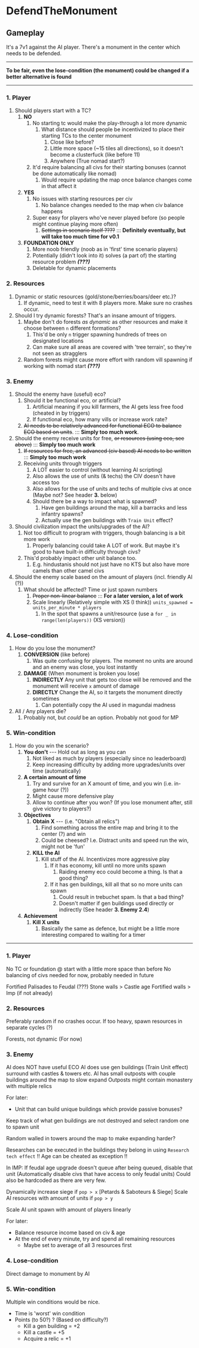 # DefendTheMonument

## Gameplay

It's a 7v1 against the AI player. There's a monument in the center which needs to be defended.

---

**To be fair, even the lose-condition (the monument) could be changed if a better alternative is found**

---

### 1. Player

1. Should players start with a TC?
   1. **NO** 
      1. No starting tc would make the play-through a lot more dynamic
         1. What distance should people be incentivized to place their starting TCs to the center monument
            1. Close like before? 
            2. Little more space (~15 tiles all directions), so it doesn't become a clusterfuck (like before 11)
            3. Anywhere (True nomad start?)
      2. It'd require balancing all civs for their starting bonuses (cannot be done automatically like nomad) 
         1. Would require updating the map once balance changes come in that affect it
   2. **YES**
      1. No issues with starting resources per civ
         1. No balance changes needed to the map when civ balance happens
      2. Super easy for players who've never played before (so people might continue playing more often)
         1. ~~Settings in scenario itself ????~~ ::: **Definitely eventually, but will take too much time for v0.1**
   3. **FOUNDATION ONLY** 
      1. More noob friendly (noob as in 'first' time scenario players)
      2. Potentially (didn't look into it) solves (a part of) the starting resource problem **_(???)_**
      3. Deletable for dynamic placements

### 2. Resources

1. Dynamic or static resources (gold/stone/berries/boars/deer etc.)? 
   1. If dynamic, need to test it with 8 players more. Make sure no crashes occur. 
2. Should I try dynamic forests? That's an insane amount of triggers. 
   1. Maybe don't do forests _as dynamic_ as other resources and make it choose between `n` different formations?
      1. This'd be only `n` trigger spawning hundreds of trees on designated locations
      2. Can make sure all areas are covered with 'tree terrain', so they're not seen as stragglers
   2. Random forests might cause more effort with random vill spawning if working with nomad start **_(???)_**

### 3. Enemy

1. Should the enemy have (useful) eco?
   1. Should it be functional eco, or artificial?
      1. Artificial meaning if you kill farmers, the AI gets less free food (cheated in by triggers)
      2. If functional eco, how many vills or increase work rate?
   2. ~~AI needs to be relatively advanced for functional ECO to balance ECO based on units~~. ::: **Simply too much work**.
2. Should the enemy receive units for free, ~~or resources (using eco, see above)~~ ::: **Simply too much work**
   1. ~~If resources for free, an advanced (civ based) AI needs to be written~~ ::: **Simply too much work**
   2. Receiving units through triggers
      1. A LOT easier to control (without learning AI scripting) 
      2. Also allows the use of units (& techs) the CIV doesn't have access too
      3. Also allows for the use of units and techs of multiple civs at once (Maybe not? See header **3.** below)
      4. Should there be a way to impact what is spawned?
         1. Have gen buildings around the map, kill a barracks and less infantry spawns?
         2. Actually use the gen buildings with `Train Unit` effect?
3. Should civilization impact the units/upgrades of the AI?
   1. Not too difficult to program with triggers, though balancing is a bit more work
      1. Properly balancing could take A LOT of work. But maybe it's good to have built-in difficulty through civs?
   2. This'd probably impact other unit balance too.
      1. E.g. hindustanis should not just have no KTS but also have more camels than other camel civs
4. Should the enemy scale based on the amount of players (incl. friendly AI (?))
   1. What should be affected? Time or just spawn numbers
      1. ~~Proper non-linear balance~~ ::: **For a later version, a lot of work**
      2. Scale linearly (Relatively simple with XS (I think)) `units_spawned = units_per_minute * players`
         1. In the spot that spawns a unit/resource (use a `for _ in range(len(players))` (XS version))

### 4. Lose-condition

1. How do you lose the monument?
   1. **CONVERSION** (like before)
      1. Was quite confusing for players. The moment no units are around and an enemy was close, you lost instantly
   2. **DAMAGE** (When monument is broken you lose)
      1. **INDIRECTLY** Any unit that gets too close will be removed and the monument will receive `x` amount of damage
      2. **DIRECTLY** Change the AI, so it targets the monument directly sometimes
         1. Can potentially copy the AI used in magundai madness
2. All / Any players die?
   1. Probably not, but *could* be an option. Probably not good for MP

### 5. Win-condition

1. How do you win the scenario?
   1. **You don't** --- Hold out as long as you can
      1. Not liked as much by players (especially since no leaderboard)
      2. Keep increasing difficulty by adding more upgrades/units over time (automatically)
   2. **A certain amount of time**
      1. Try and survive for an X amount of time, and you win (i.e. in-game hour (?))
      2. Might cause more defensive play
      3. Allow to continue after you won? (If you lose monument after, still give victory to players?) 
   3. **Objectives**
      1. **Obtain X** --- (i.e. "Obtain all relics")
         1. Find something across the entire map and bring it to the center (?) and win
         2. Could be cheesed? I.e. Distract units and speed run the win, might not be 'fun'
      2. **KILL the AI**
         1. Kill stuff of the AI. Incentivizes more aggressive play 
            1. If it has economy, kill until no more units spawn
               1. Raiding enemy eco could become a thing. Is that a good thing?
            2. If it has gen buildings, kill all that so no more units can spawn
               1. Could result in trebuchet spam. Is that a bad thing?
               2. Doesn't matter if gen buildings used directly or indirectly (See header **3. Enemy 2.4**)
   4. **Achievement**
      1. **Kill X units**
         1. Basically the same as defence, but might be a little more interesting compared to waiting for a timer

---

### 1. Player

No TC or foundation @ start with a little more space than before
No balancing of civs needed for now, probably needed in future

Fortified Palisades to Feudal (???)
Stone walls > Castle age
Fortified walls > Imp (if not already)

### 2. Resources

Preferably random if no crashes occur.
If too heavy, spawn resources in separate cycles (?)

Forests, not dynamic (For now)

### 3. Enemy

AI does NOT have useful ECO
AI does use gen buildings (Train Unit effect) surround with castles & towers etc.
AI has small outposts with couple buildings around the map to slow expand
Outposts might contain monastery with multiple relics

For later:
  - Unit that can build unique buildings which provide passive bonuses?

Keep track of what gen buildings are not destroyed and select random one to spawn unit

Random walled in towers around the map to make expanding harder?

Researches can be executed in the buildings they belong in using `Research tech effect`
!! Age can be cheated as exception !!

In IMP: If feudal age upgrade doesn't queue after being queued, disable that unit
(Automatically disable civs that have access to only feudal units)
Could also be hardcoded as there are very few.

Dynamically increase siege if `pop > x` [Petards & Saboteurs & Siege]
Scale AI resources with amount of units if `pop > y`

Scale AI unit spawn with amount of players linearly

For later:
  - Balance resource income based on civ & age
  - At the end of every minute, try and spend all remaining resources
    - Maybe set to average of all 3 resources first

### 4. Lose-condition

Direct damage to monument by AI

### 5. Win-condition

Multiple win conditions would be nice. 
- Time is 'worst' win condition
- Points (to 50?) ? (Based on difficulty?)
  - Kill a gen building = +2
  - Kill a castle       = +5
  - Acquire a relic     = +1
